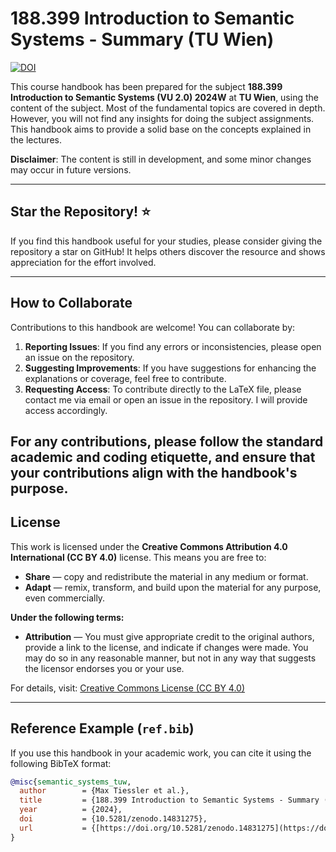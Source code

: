 # 188.399 Introduction to Semantic Systems - Summary (TU Wien)
[![DOI](https://zenodo.org/badge/908653736.svg)](https://doi.org/10.5281/zenodo.14831275)

This course handbook has been prepared for the subject **188.399 Introduction to Semantic Systems (VU 2.0) 2024W** at **TU Wien**, using the content of the subject. Most of the fundamental topics are covered in depth.
However, you will not find any insights for doing the subject assignments. This handbook aims to provide a solid base on the concepts explained in the lectures.

**Disclaimer**: The content is still in development, and some minor changes may occur in future versions.

---

## Star the Repository! ⭐
If you find this handbook useful for your studies, please consider giving the repository a star on GitHub! It helps others discover the resource and shows appreciation for the effort involved.

---

## How to Collaborate
Contributions to this handbook are welcome! You can collaborate by:

1.  **Reporting Issues**: If you find any errors or inconsistencies, please open an issue on the repository.
2.  **Suggesting Improvements**: If you have suggestions for enhancing the explanations or coverage, feel free to contribute.
3.  **Requesting Access**: To contribute directly to the LaTeX file, please contact me via email or open an issue in the repository. I will provide access accordingly.

For any contributions, please follow the standard academic and coding etiquette, and ensure that your contributions align with the handbook's purpose.
---

## License
This work is licensed under the **Creative Commons Attribution 4.0 International (CC BY 4.0)** license.
This means you are free to:
- **Share** — copy and redistribute the material in any medium or format.
- **Adapt** — remix, transform, and build upon the material for any purpose, even commercially.

**Under the following terms:**
- **Attribution** — You must give appropriate credit to the original authors, provide a link to the license, and indicate if changes were made. You may do so in any reasonable manner, but not in any way that suggests the licensor endorses you or your use.

For details, visit: [Creative Commons License (CC BY 4.0)](https://creativecommons.org/licenses/by/4.0/)

---

## Reference Example (`ref.bib`)
If you use this handbook in your academic work, you can cite it using the following BibTeX format:

```bibtex
@misc{semantic_systems_tuw,
  author        = {Max Tiessler et al.},
  title         = {188.399 Introduction to Semantic Systems - Summary (TU Wien)},
  year          = {2024},
  doi           = {10.5281/zenodo.14831275},
  url           = {[https://doi.org/10.5281/zenodo.14831275](https://doi.org/10.5281/zenodo.14831275)}
}
